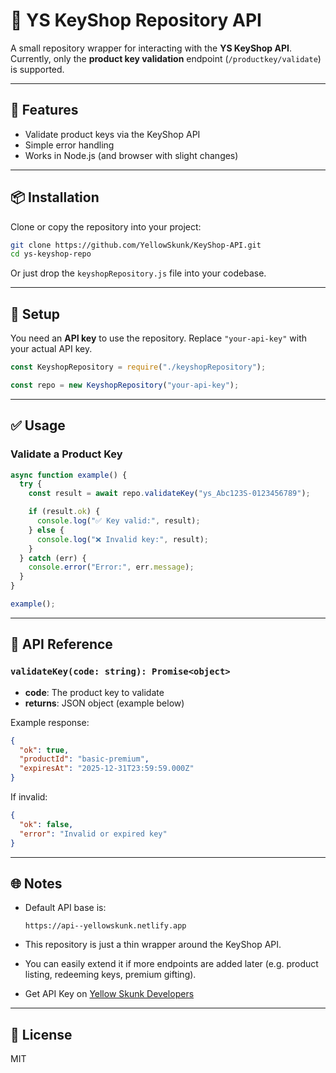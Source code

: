 # 🔑 YS KeyShop Repository API

A small repository wrapper for interacting with the **YS KeyShop API**.  
Currently, only the **product key validation** endpoint (`/productkey/validate`) is supported.

---

## 🚀 Features
- Validate product keys via the KeyShop API
- Simple error handling
- Works in Node.js (and browser with slight changes)

---

## 📦 Installation

Clone or copy the repository into your project:

```bash
git clone https://github.com/YellowSkunk/KeyShop-API.git
cd ys-keyshop-repo
````

Or just drop the `keyshopRepository.js` file into your codebase.

---

## 🔧 Setup

You need an **API key** to use the repository.
Replace `"your-api-key"` with your actual API key.

```js
const KeyshopRepository = require("./keyshopRepository");

const repo = new KeyshopRepository("your-api-key");
```

---

## ✅ Usage

### Validate a Product Key

```js
async function example() {
  try {
    const result = await repo.validateKey("ys_Abc123S-0123456789");

    if (result.ok) {
      console.log("✅ Key valid:", result);
    } else {
      console.log("❌ Invalid key:", result);
    }
  } catch (err) {
    console.error("Error:", err.message);
  }
}

example();
```

---

## 📖 API Reference

### `validateKey(code: string): Promise<object>`

* **code**: The product key to validate
* **returns**: JSON object (example below)

Example response:

```json
{
  "ok": true,
  "productId": "basic-premium",
  "expiresAt": "2025-12-31T23:59:59.000Z"
}
```

If invalid:

```json
{
  "ok": false,
  "error": "Invalid or expired key"
}
```

---

## 🌐 Notes

* Default API base is:

  ```
  https://api--yellowskunk.netlify.app
  ```
* This repository is just a thin wrapper around the KeyShop API.
* You can easily extend it if more endpoints are added later (e.g. product listing, redeeming keys, premium gifting).
* Get API Key on [Yellow Skunk Developers](https://devs--yellowskunk.netlify.app)

---

## 📝 License

MIT
